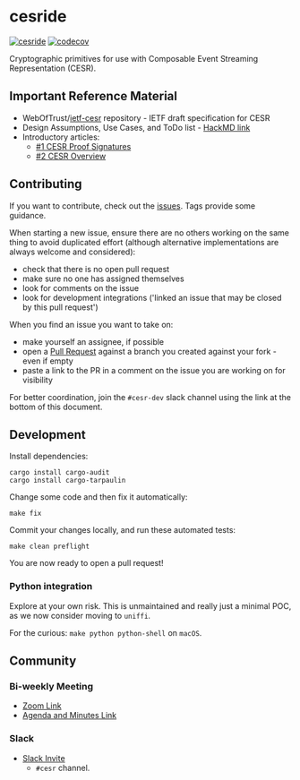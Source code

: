 # cesride

[![cesride](https://github.com/WebOfTrust/cesride/actions/workflows/test.yml/badge.svg)](https://github.com/WebOfTrust/cesride/actions/workflows/test.yml)
[![codecov](https://codecov.io/gh/WebOfTrust/cesride/branch/main/graph/badge.svg?token=L8K7H1XXQS)](https://codecov.io/gh/WebOfTrust/cesride)

Cryptographic primitives for use with Composable Event Streaming Representation (CESR).

## Important Reference Material
- WebOfTrust/[ietf-cesr](https://github.com/WebOfTrust/ietf-cesr) repository - IETF draft specification for CESR
- Design Assumptions, Use Cases, and ToDo list - [HackMD link](https://hackmd.io/W2Z39cuSSTmD2TovVLvAPg?view)
- Introductory articles:
    - [#1 CESR Proof Signatures](https://medium.com/happy-blockchains/cesr-proof-signatures-are-the-segwit-of-authentic-data-in-keri-e891c83e070a)
    - [#2 CESR Overview](https://medium.com/happy-blockchains/cesr-one-of-sam-smiths-inventions-is-as-controversial-as-genius-d757f36b88f8)

## Contributing

If you want to contribute, check out the [issues](https://github.com/WebOfTrust/cesride/issues).
Tags provide some guidance.

When starting a new issue, ensure there are no others working on the same thing to avoid duplicated
effort (although alternative implementations are always welcome and considered):
- check that there is no open pull request
- make sure no one has assigned themselves
- look for comments on the issue
- look for development integrations ('linked an issue that may be closed by this pull request')

When you find an issue you want to take on:
- make yourself an assignee, if possible
- open a [Pull Request](https://docs.github.com/en/pull-requests/collaborating-with-pull-requests/proposing-changes-to-your-work-with-pull-requests/about-pull-requests) against a branch you created against your fork - even if empty
- paste a link to the PR in a comment on the issue you are working on for visibility

For better coordination, join the `#cesr-dev` slack channel using the link at the bottom of
this document.

## Development

Install dependencies:
```shell
cargo install cargo-audit
cargo install cargo-tarpaulin
```

Change some code and then fix it automatically:
```shell
make fix
```

Commit your changes locally, and run these automated tests:
```shell
make clean preflight
```

You are now ready to open a pull request!

### Python integration

Explore at your own risk. This is unmaintained and really just a minimal POC, as we now consider
moving to `uniffi`.

For the curious: `make python python-shell` on `macOS`.

## Community

### Bi-weekly Meeting
- [Zoom Link](https://us06web.zoom.us/j/88102305873?pwd=Wm01TEJKUWc0aE51a0QzZ2hNbTV2Zz09)
- [Agenda and Minutes Link](https://hackmd.io/UQaEI0w8Thy_xRF7oYX03Q?view)

### Slack
- [Slack Invite](https://join.slack.com/t/keriworld/shared_invite/zt-14326yxue-p7P~GEmAZ65luGSZvbgFAQ)
    - `#cesr` channel.
